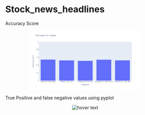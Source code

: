 # Stock_news_headlines

Accuracy Score

<p align="center">
  <img src="https://github.com/anshulsingh8101/Stock_news_headlines/blob/master/images/newplot%20(1).png" width="350" title="hover text">
</p>





True Positive and false negative values using pyplot

<p align="center">
  <img src="https://github.com/anshulsingh8101/Stock_news_headlines/blob/master/images/newplot%20.png" width="350" title="hover text">
</p>

